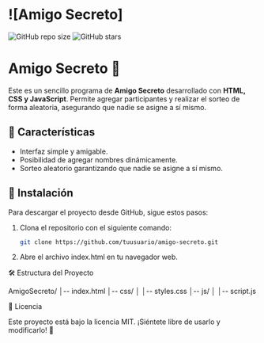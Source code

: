# ![Amigo Secreto]

![GitHub repo size](https://img.shields.io/github/repo-size/w2k31984/amigo-secreto)
![GitHub stars](https://img.shields.io/github/stars/w2k31984/amigo-secreto?style=social)

# Amigo Secreto 🎁

Este es un sencillo programa de **Amigo Secreto** desarrollado con **HTML, CSS y JavaScript**. Permite agregar participantes y realizar el sorteo de forma aleatoria, asegurando que nadie se asigne a sí mismo.

## 📌 Características
- Interfaz simple y amigable.
- Posibilidad de agregar nombres dinámicamente.
- Sorteo aleatorio garantizando que nadie se asigne a sí mismo.

## 🚀 Instalación
Para descargar el proyecto desde GitHub, sigue estos pasos:

1. Clona el repositorio con el siguiente comando:
   ```bash
   git clone https://github.com/tuusuario/amigo-secreto.git
2. Abre el archivo index.html en tu navegador web.

🛠️ Estructura del Proyecto

AmigoSecreto/
│-- index.html
│-- css/
│   │-- styles.css
│-- js/
│   │-- script.js

📄 Licencia

Este proyecto está bajo la licencia MIT. ¡Siéntete libre de usarlo y modificarlo! 🎉
